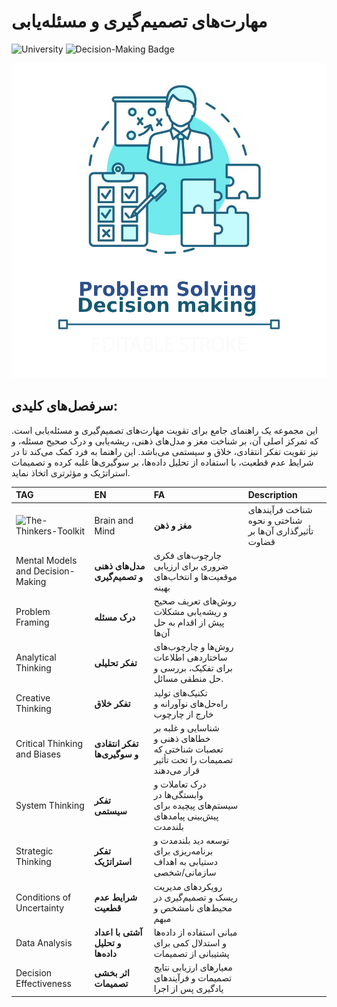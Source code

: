# مهارت‌های تصمیم‌گیری و مسئله‌یابی
![University](https://img.shields.io/badge/University-A0332B?style=for-the-badge&logo=circuitverse&logoColor=FFFFFF)
![Decision-Making Badge](https://img.shields.io/badge/build-Skills-brightgreen?style=for-the-badge&logo=trillertv&logoColor=FFFFFF&logoSize=auto&label=Decision-Making&labelColor=%23222222&color=0077B6&link=message)

<!-- Logo image -->
<img src="../images/DM-PS logo.jpg" alt="logo"/>


## سرفصل‌های کلیدی:

این مجموعه یک راهنمای جامع برای تقویت مهارت‌های تصمیم‌گیری و مسئله‌یابی است. که تمرکز اصلی آن، بر شناخت مغز و مدل‌های ذهنی، ریشه‌یابی و درک صحیح مسئله، و نیز تقویت تفکر انتقادی، خلاق و سیستمی می‌باشد. این راهنما به فرد کمک می‌کند تا در شرایط عدم قطعیت، با استفاده از تحلیل داده‌ها، بر سوگیری‌ها غلبه کرده و تصمیمات استراتژیک و مؤثرتری اتخاذ نماید.

| TAG | EN | FA | Description |
| :--- | :--- | :--- | :--- |
| ![The-Thinkers-Toolkit](https://img.shields.io/badge/build-Toolkit-brightgreen?style=for-the-badge&logo=arangodb&logoColor=FFFFFF&logoSize=auto&label=Brain%20and%20Mind) | Brain and Mind | **مغز و ذهن** | شناخت فرآیندهای شناختی و نحوه تأثیرگذاری آن‌ها بر قضاوت |
| Mental Models and Decision-Making | **مدل‌های ذهنی و تصمیم‌گیری** | چارچوب‌های فکری ضروری برای ارزیابی موقعیت‌ها و انتخاب‌های بهینه |
| Problem Framing | **درک مسئله** | روش‌های تعریف صحیح و ریشه‌یابی مشکلات پیش از اقدام به حل آن‌ها |
| Analytical Thinking | **تفکر تحلیلی** | روش‌ها و چارچوب‌های ساختاردهی اطلاعات برای تفکیک، بررسی و حل منطقی مسائل. |
| Creative Thinking | **تفکر خلاق** | تکنیک‌های تولید راه‌حل‌های نوآورانه و خارج از چارچوب |
| Critical Thinking and Biases | **تفکر انتقادی و سوگیری‌ها** | شناسایی و غلبه بر خطاهای ذهنی و تعصبات شناختی که تصمیمات را تحت تأثیر قرار می‌دهند |
| System Thinking | **تفکر سیستمی** | درک تعاملات و وابستگی‌ها در سیستم‌های پیچیده برای پیش‌بینی پیامدهای بلندمدت |
| Strategic Thinking | **تفکر استراتژیک** | توسعه دید بلندمدت و برنامه‌ریزی برای دستیابی به اهداف سازمانی/شخصی |
| Conditions of Uncertainty | **شرایط عدم قطعیت** | رویکردهای مدیریت ریسک و تصمیم‌گیری در محیط‌های نامشخص و مبهم |
| Data Analysis | **آشتی با اعداد و تحلیل داده‌ها** | مبانی استفاده از داده‌ها و استدلال کمی برای پشتیبانی از تصمیمات |
| Decision Effectiveness | **اثر بخشی تصمیمات** | معیارهای ارزیابی نتایج تصمیمات و فرآیندهای یادگیری پس از اجرا |
